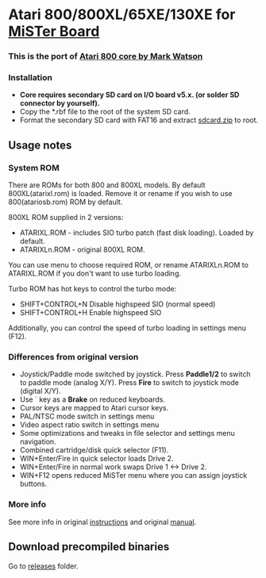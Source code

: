 # Atari 800/800XL/65XE/130XE for [MiSTer Board](https://github.com/MiSTer-devel/Main_MiSTer/wiki)

### This is the port of [Atari 800 core by Mark Watson](http://ssh.scrameta.net/)

### Installation
* **Core requires secondary SD card on I/O board v5.x. (or solder SD connector by yourself).**
* Copy the *.rbf file to the root of the system SD card.
* Format the secondary SD card with FAT16 and extract [sdcard.zip](https://github.com/MiSTer-devel/Atari800_MiSTer/tree/master/releases/sdcard.zip) to root.

## Usage notes

### System ROM
There are ROMs for both 800 and 800XL models. By default 800XL(atarixl.rom) is loaded. Remove it or rename if you wish to use 800(atariosb.rom) ROM by default.

800XL ROM supplied in 2 versions:
* ATARIXL.ROM - includes SIO turbo patch (fast disk loading). Loaded by default.
* ATARIXLn.ROM - original 800XL ROM. 
  
You can use menu to choose required ROM, or rename ATARIXLn.ROM to ATARIXL.ROM if you don't want to use turbo loading.

Turbo ROM has hot keys to control the turbo mode:
* SHIFT+CONTROL+N    Disable highspeed SIO (normal speed)
* SHIFT+CONTROL+H    Enable highspeed SIO 
  
Additionally, you can control the speed of turbo loading in settings menu (F12).

### Differences from original version
* Joystick/Paddle mode switched by joystick. Press **Paddle1/2** to switch to paddle mode (analog X/Y). Press **Fire** to switch to joystick mode (digital X/Y).
* Use ` key as a **Brake** on reduced keyboards.
* Cursor keys are mapped to Atari cursor keys.
* PAL/NTSC mode switch in settings menu
* Video aspect ratio switch in settings menu
* Some optimizations and tweaks in file selector and settings menu navigation.
* Combined cartridge/disk quick selector (F11).
* WIN+Enter/Fire in quick selector loads Drive 2.
* WIN+Enter/Fire in normal work swaps Drive 1 <-> Drive 2.
* WIN+F12 opens reduced MiSTer menu where you can assign joystick buttons.

### More info
See more info in original [instructions](https://github.com/MiSTer-devel/Atari800_MiSTer/tree/master/instructions.txt)
and original [manual](https://github.com/MiSTer-devel/Atari800_MiSTer/tree/master/manual.pdf).


## Download precompiled binaries
Go to [releases](https://github.com/MiSTer-devel/Atari800_MiSTer/tree/master/releases) folder.
